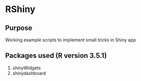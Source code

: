 # RShiny

## Purpose
Working example scripts to implement small tricks in Shiny app


## Packages used (R version 3.5.1)
1. shinyWidgets
2. shinydashboard
